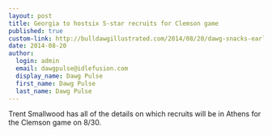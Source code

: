 ```yaml
--- 
layout: post
title: Georgia to hostsix 5-star recruits for Clemson game
published: true
custom-link: http://bulldawgillustrated.com/2014/08/20/dawg-snacks-early-look-huge-visitor-list-clemson-game/
date: 2014-08-20
author:
  login: admin
  email: dawgpulse@idlefusion.com
  display_name: Dawg Pulse
  first_name: Dawg Pulse
  last_name: Dawg Pulse
---
```

Trent Smallwood has all of the details on which recruits will be in Athens for the Clemson game on 8/30. 
